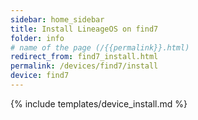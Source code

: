 ```yaml
---
sidebar: home_sidebar
title: Install LineageOS on find7
folder: info
# name of the page (/{{permalink}}.html)
redirect_from: find7_install.html
permalink: /devices/find7/install
device: find7
---
```

{% include templates/device_install.md %}
